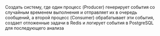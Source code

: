 Создать систему, где один процесс (Producer) генерирует события со случайным временем выполнения и отправляет их в очередь сообщений, а второй процесс (Consumer) обрабатывает эти события, создает отложенные задачи в Redis и логирует события в PostgreSQL для последующего анализа